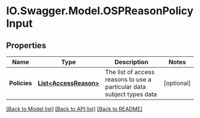 # IO.Swagger.Model.OSPReasonPolicyInput
## Properties

Name | Type | Description | Notes
------------ | ------------- | ------------- | -------------
**Policies** | [**List&lt;AccessReason&gt;**](AccessReason.md) | The list of access reasons to use a particular data subject types data  | [optional] 

[[Back to Model list]](../README.md#documentation-for-models) [[Back to API list]](../README.md#documentation-for-api-endpoints) [[Back to README]](../README.md)

